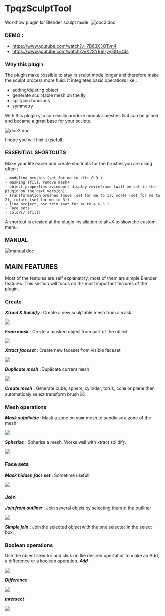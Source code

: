 # TpqzSculptTool
Workflow plugin for Blender sculpt mode.
![doc2 doc](manual/doc2.png?raw=true "doc2.doc")

### DEMO :
- https://www.youtube.com/watch?v=7B63X3QTvn4
- https://www.youtube.com/watch?v=X2SYB6l-yyE&t=44s


### Why this plugin
The plugin make possible to stay in sculpt mode longer and therefore make the sculpt process more fluid.
It integrates basic operations like : 
- adding/deleting object
- generate sculptable mesh on the fly
- split/join functions
- symmetry

With this plugin you can easily produce modular meshes that can be joined and became a great base for your sculpts.

![doc3 doc](manual/doc3.png?raw=true "doc3.doc")

I hope you will find it usefull.


### ESSENTIAL SHORTCUTS
Make your life easier and create shortcuts for the brushes you are using often :

    - modeling brushes (set for me to alt+ 0-9 )
    - masking (fill, remove mask)
    - object properties->viewport display->wireframe (will be set in the plugin on the next version)
    - transformation brushes (move (set for me to 1), scale (set for me to 2), rotate (set for me to 3))
    - line project, box trim (set for me to 4 & 5 )
    - Face sets
    - colors/ (fill)

A shortcut is created at the plugin installation to alt+X to show the custom menu.

### MANUAL
![manual doc](manual/doc.png?raw=true "manual.doc")

## MAIN FEATURES
Most of the features are self explanatory, most of them are simple Blender features. This section will focus on the most important features of the plugin.
### Create
***Xtract & Solidify*** : Create a new sculptable mesh  from a mask

![](manual/xtract&solidify.png)

***From mask*** : Create a masked object from part of the object

![](manual/fromMask.png)

***Xtract faceset*** : Create new faceset from visible faceset

![](manual/xtractfacesets.png)

***Duplicate mesh*** : Duplicate current mesh

![](manual/duplicatemesh.png)

***Create mesh*** : Generate  cube, sphere, cylinder, torus, cone or plane then automaticaly select transform brush
![](manual/create.png)

### Mesh operations
***Mask subdivide*** : Mask a zone on your mesh to subdivise a zone of the mesh

![](manual/maskSubdivise.png)

***Spherize*** : Spherize a mesh. Works well with xtract solidify.

![](manual/sbSphere.png)

### Face sets

***Mask hidden face set*** : Sometime usefull.

![](manual/masHiddenfaceset.png)
### Join

***Join from outliner*** : Join several objets by selecting them in the outliner

![](manual/joinFromOutliner.png)

***Simple join*** : Join the selected object with the one selected in the select box.

[](join_op.py)

### Boolean operations
Use the object selector and click on the desired opertation to make an Add, a difference or a boolean operation.
***Add***

![](manual/booleanAdd.png)

***Difference***

![](manual/booleanDifference.png)

***Intersect***

![](manual/booleanIntersect.png)
